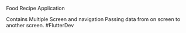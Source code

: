 Food Recipe Application 

Contains Multiple Screen and navigation
Passing data from on screen to another screen.
#FlutterDev
